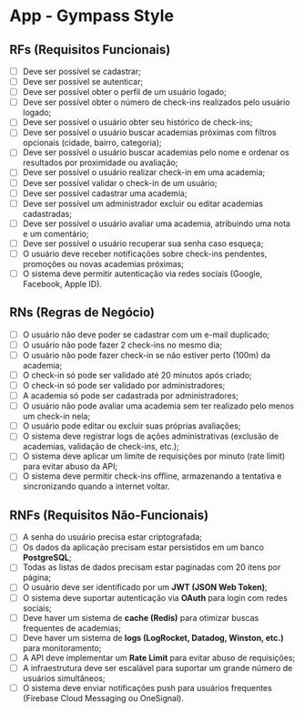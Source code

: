 # **App - Gympass Style**

## **RFs (Requisitos Funcionais)**

- [ ] Deve ser possível se cadastrar;
- [ ] Deve ser possível se autenticar;
- [ ] Deve ser possível obter o perfil de um usuário logado;
- [ ] Deve ser possível obter o número de check-ins realizados pelo usuário logado;
- [ ] Deve ser possível o usuário obter seu histórico de check-ins;
- [ ] Deve ser possível o usuário buscar academias próximas com filtros opcionais (cidade, bairro, categoria);
- [ ] Deve ser possível o usuário buscar academias pelo nome e ordenar os resultados por proximidade ou avaliação;
- [ ] Deve ser possível o usuário realizar check-in em uma academia;
- [ ] Deve ser possível validar o check-in de um usuário;
- [ ] Deve ser possível cadastrar uma academia;
- [ ] Deve ser possível um administrador excluir ou editar academias cadastradas;
- [ ] Deve ser possível o usuário avaliar uma academia, atribuindo uma nota e um comentário;
- [ ] Deve ser possível o usuário recuperar sua senha caso esqueça;
- [ ] O usuário deve receber notificações sobre check-ins pendentes, promoções ou novas academias próximas;
- [ ] O sistema deve permitir autenticação via redes sociais (Google, Facebook, Apple ID).

## **RNs (Regras de Negócio)**

- [ ] O usuário não deve poder se cadastrar com um e-mail duplicado;
- [ ] O usuário não pode fazer 2 check-ins no mesmo dia;
- [ ] O usuário não pode fazer check-in se não estiver perto (100m) da academia;
- [ ] O check-in só pode ser validado até 20 minutos após criado;
- [ ] O check-in só pode ser validado por administradores;
- [ ] A academia só pode ser cadastrada por administradores;
- [ ] O usuário não pode avaliar uma academia sem ter realizado pelo menos um check-in nela;
- [ ] O usuário pode editar ou excluir suas próprias avaliações;
- [ ] O sistema deve registrar logs de ações administrativas (exclusão de academias, validação de check-ins, etc.);
- [ ] O sistema deve aplicar um limite de requisições por minuto (rate limit) para evitar abuso da API;
- [ ] O sistema deve permitir check-ins offline, armazenando a tentativa e sincronizando quando a internet voltar.

## **RNFs (Requisitos Não-Funcionais)**

- [ ] A senha do usuário precisa estar criptografada;
- [ ] Os dados da aplicação precisam estar persistidos em um banco **PostgreSQL**;
- [ ] Todas as listas de dados precisam estar paginadas com 20 itens por página;
- [ ] O usuário deve ser identificado por um **JWT (JSON Web Token)**;
- [ ] O sistema deve suportar autenticação via **OAuth** para login com redes sociais;
- [ ] Deve haver um sistema de **cache (Redis)** para otimizar buscas frequentes de academias;
- [ ] Deve haver um sistema de **logs (LogRocket, Datadog, Winston, etc.)** para monitoramento;
- [ ] A API deve implementar um **Rate Limit** para evitar abuso de requisições;
- [ ] A infraestrutura deve ser escalável para suportar um grande número de usuários simultâneos;
- [ ] O sistema deve enviar notificações push para usuários frequentes (Firebase Cloud Messaging ou OneSignal).
